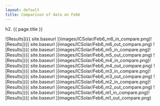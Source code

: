 ```yaml
---
layout: default
title: Comparison of data on Feb6
---
```

h2. {{ page.title }}

![Results]({{ site.baseurl }}images/ICSolar/Feb6_m6_in_compare.png)![Results]({{ site.baseurl }}images/ICSolar/Feb6_m6_out_compare.png)
![Results]({{ site.baseurl }}images/ICSolar/Feb6_m5_in_compare.png)![Results]({{ site.baseurl }}images/ICSolar/Feb6_m5_out_compare.png)
![Results]({{ site.baseurl }}images/ICSolar/Feb6_m4_in_compare.png)![Results]({{ site.baseurl }}images/ICSolar/Feb6_m4_out_compare.png)
![Results]({{ site.baseurl }}images/ICSolar/Feb6_m3_in_compare.png)![Results]({{ site.baseurl }}images/ICSolar/Feb6_m3_out_compare.png)
![Results]({{ site.baseurl }}images/ICSolar/Feb6_m2_in_compare.png)![Results]({{ site.baseurl }}images/ICSolar/Feb6_m2_out_compare.png)
![Results]({{ site.baseurl }}images/ICSolar/Feb6_m1_in_compare.png)![Results]({{ site.baseurl }}images/ICSolar/Feb6_m1_out_compare.png)
